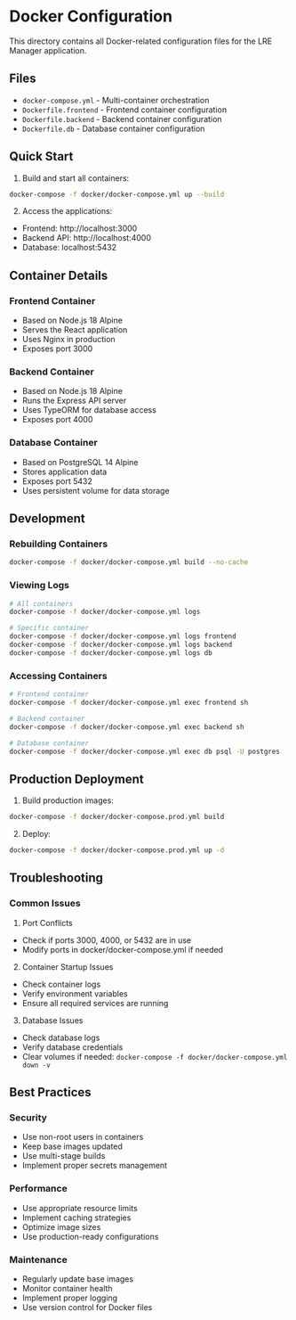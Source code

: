 # Docker Configuration

This directory contains all Docker-related configuration files for the LRE Manager application.

## Files

- `docker-compose.yml` - Multi-container orchestration
- `Dockerfile.frontend` - Frontend container configuration
- `Dockerfile.backend` - Backend container configuration
- `Dockerfile.db` - Database container configuration

## Quick Start

1. Build and start all containers:
```bash
docker-compose -f docker/docker-compose.yml up --build
```

2. Access the applications:
- Frontend: http://localhost:3000
- Backend API: http://localhost:4000
- Database: localhost:5432

## Container Details

### Frontend Container
- Based on Node.js 18 Alpine
- Serves the React application
- Uses Nginx in production
- Exposes port 3000

### Backend Container
- Based on Node.js 18 Alpine
- Runs the Express API server
- Uses TypeORM for database access
- Exposes port 4000

### Database Container
- Based on PostgreSQL 14 Alpine
- Stores application data
- Exposes port 5432
- Uses persistent volume for data storage

## Development

### Rebuilding Containers
```bash
docker-compose -f docker/docker-compose.yml build --no-cache
```

### Viewing Logs
```bash
# All containers
docker-compose -f docker/docker-compose.yml logs

# Specific container
docker-compose -f docker/docker-compose.yml logs frontend
docker-compose -f docker/docker-compose.yml logs backend
docker-compose -f docker/docker-compose.yml logs db
```

### Accessing Containers
```bash
# Frontend container
docker-compose -f docker/docker-compose.yml exec frontend sh

# Backend container
docker-compose -f docker/docker-compose.yml exec backend sh

# Database container
docker-compose -f docker/docker-compose.yml exec db psql -U postgres
```

## Production Deployment

1. Build production images:
```bash
docker-compose -f docker/docker-compose.prod.yml build
```

2. Deploy:
```bash
docker-compose -f docker/docker-compose.prod.yml up -d
```

## Troubleshooting

### Common Issues

1. Port Conflicts
- Check if ports 3000, 4000, or 5432 are in use
- Modify ports in docker/docker-compose.yml if needed

2. Container Startup Issues
- Check container logs
- Verify environment variables
- Ensure all required services are running

3. Database Issues
- Check database logs
- Verify database credentials
- Clear volumes if needed: `docker-compose -f docker/docker-compose.yml down -v`

## Best Practices

### Security
- Use non-root users in containers
- Keep base images updated
- Use multi-stage builds
- Implement proper secrets management

### Performance
- Use appropriate resource limits
- Implement caching strategies
- Optimize image sizes
- Use production-ready configurations

### Maintenance
- Regularly update base images
- Monitor container health
- Implement proper logging
- Use version control for Docker files 